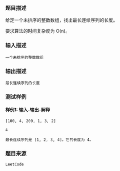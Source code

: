 ### 题目描述

给定一个未排序的整数数组，找出最长连续序列的长度。

要求算法的时间复杂度为 O(n)。

### 输入描述

```
一个未排序的整数数组
```
### 输出描述

```
最长连续序列的长度
```

### 测试样例
#### 样例1: 输入-输出-解释
```
[100, 4, 200, 1, 3, 2]
```
```
4
```
```
最长连续序列是 [1, 2, 3, 4]。它的长度为 4。
```
### 题目来源  
`LeetCode`